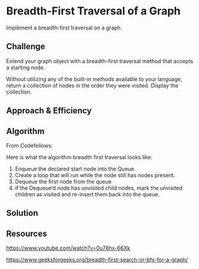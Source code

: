 # Breadth-First Traversal of a Graph

Implement a breadth-first traversal on a graph.

## Challenge
Extend your graph object with a breadth-first traversal method that accepts a starting node. 

Without utilizing any of the built-in methods available to your language, return a collection of nodes in the order they were visited. Display the collection.

## Approach & Efficiency

## Algorithm
From Codefellows:

Here is what the algorithm breadth first traversal looks like:

1. Enqueue the declared start node into the Queue.
2. Create a loop that will run while the node still has nodes present.
3. Dequeue the first node from the queue
4. if the Dequeue‘d node has unvisited child nodes, mark the unvisited children as visited and re-insert them back into the queue.

## Solution

## Resources

https://www.youtube.com/watch?v=0u78hx-66Xk

https://www.geeksforgeeks.org/breadth-first-search-or-bfs-for-a-graph/